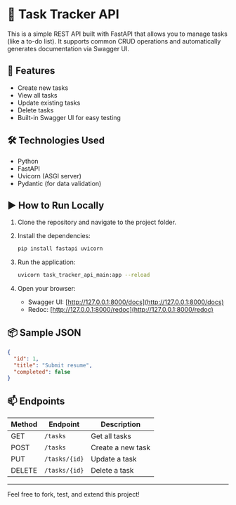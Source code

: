 # 🧩 Task Tracker API

This is a simple REST API built with FastAPI that allows you to manage tasks (like a to-do list). It supports common CRUD operations and automatically generates documentation via Swagger UI.

## 🚀 Features
- Create new tasks
- View all tasks
- Update existing tasks
- Delete tasks
- Built-in Swagger UI for easy testing

## 🛠️ Technologies Used
- Python
- FastAPI
- Uvicorn (ASGI server)
- Pydantic (for data validation)

## ▶️ How to Run Locally

1. Clone the repository and navigate to the project folder.
2. Install the dependencies:
   ```bash
   pip install fastapi uvicorn
   ```

3. Run the application:
   ```bash
   uvicorn task_tracker_api_main:app --reload
   ```

4. Open your browser:
   - Swagger UI: [http://127.0.0.1:8000/docs](http://127.0.0.1:8000/docs)
   - Redoc: [http://127.0.0.1:8000/redoc](http://127.0.0.1:8000/redoc)

## 📦 Sample JSON

```json
{
  "id": 1,
  "title": "Submit resume",
  "completed": false
}
```

## 📫 Endpoints

| Method | Endpoint        | Description         |
|--------|------------------|---------------------|
| GET    | `/tasks`         | Get all tasks       |
| POST   | `/tasks`         | Create a new task   |
| PUT    | `/tasks/{id}`    | Update a task       |
| DELETE | `/tasks/{id}`    | Delete a task       |

---

Feel free to fork, test, and extend this project!
